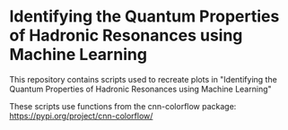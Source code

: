 # Identifying the Quantum Properties of Hadronic Resonances using Machine Learning
This repository contains scripts used to recreate plots in "Identifying the Quantum Properties of Hadronic Resonances using Machine Learning"

These scripts use functions from the cnn-colorflow package: https://pypi.org/project/cnn-colorflow/
